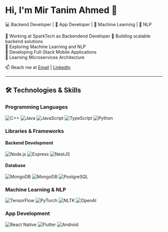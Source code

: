 # Hi, I'm Mir Tanim Ahmed 👋

💻 Backend Developer | 📱 App Developer | 🤖 Machine Learning | 🧠 NLP

🔹 Working at SparkTech as Backendend Developer
🔹 Building scalable backend solutions  
🔹 Exploring Machine Learning and NLP  
🔹 Developing Full-Stack Mobile Applications  
🔹 Learning Microservices Architecture  

📫 Reach me at [Email](mailto:your-email@example.com) | [LinkedIn](https://linkedin.com/in/yourprofile)

---
## 🛠️ Technologies & Skills

### **Programming Languages**
![C++](https://img.shields.io/badge/-C++-333?style=flat&logo=cplusplus)
![Java](https://img.shields.io/badge/-Java-333?style=flat&logo=java)
![JavaScript](https://img.shields.io/badge/-JavaScript-333?style=flat&logo=javascript)
![TypeScript](https://img.shields.io/badge/-TypeScript-333?style=flat&logo=typescript)
![Python](https://img.shields.io/badge/-Python-333?style=flat&logo=python)


### **Libraries & Frameworks**
#### **Backend Development**
![Node.js](https://img.shields.io/badge/-Node.js-333?style=flat&logo=node.js)
![Express](https://img.shields.io/badge/-Express-333?style=flat&logo=express)
![NestJS](https://img.shields.io/badge/-NestJS-333?style=flat&logo=nestjs)

#### **Database**
![MongoDB](https://img.shields.io/badge/-MySQL-333?style=flat&logo=mysql)
![MongoDB](https://img.shields.io/badge/-MongoDB-333?style=flat&logo=mongodb)
![PostgreSQL](https://img.shields.io/badge/-PostgreSQL-333?style=flat&logo=postgresql)


### **Machine Learning & NLP**
![TensorFlow](https://img.shields.io/badge/-TensorFlow-333?style=flat&logo=tensorflow)
![PyTorch](https://img.shields.io/badge/-PyTorch-333?style=flat&logo=pytorch)
![NLTK](https://img.shields.io/badge/-NLTK-333?style=flat&logo=python)
![OpenAI](https://img.shields.io/badge/-OpenAI-333?style=flat&logo=openai)

### **App Development**
![React Native](https://img.shields.io/badge/-React%20Native-333?style=flat&logo=react)
![Flutter](https://img.shields.io/badge/-Flutter-333?style=flat&logo=flutter)
![Android](https://img.shields.io/badge/-Android-333?style=flat&logo=android)

